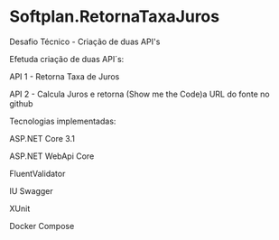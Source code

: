 # Softplan.RetornaTaxaJuros
Desafio Técnico - Criação de duas API's



Efetuda criação de duas API´s:


API 1 - Retorna Taxa de Juros

API 2 - Calcula Juros e retorna (Show me the Code)a URL do fonte no github

Tecnologias implementadas:

ASP.NET Core 3.1

ASP.NET WebApi Core

FluentValidator

IU Swagger

XUnit

Docker Compose
